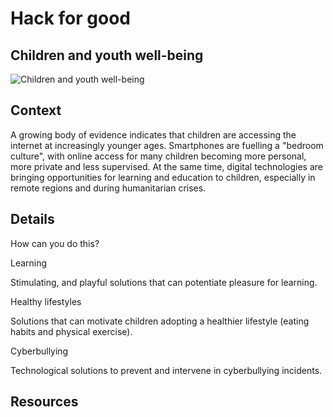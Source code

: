 
# Hack for good

## Children and youth well-being

![Children and youth well-being](https://raw.githubusercontent.com/PixelsCamp/hackathon/master/v3.0/assets/hack-for-good_children-and-youth-well-being.jpg "Children and youth well-being")

## Context

A growing body of evidence indicates that children are accessing the internet at increasingly younger ages. Smartphones are fuelling a "bedroom culture", with online access for many children becoming more personal, more private and less supervised. At the same time, digital technologies are bringing opportunities for learning and education to children, especially in remote regions and during humanitarian crises.

## Details

How can you do this?


Learning

Stimulating, and playful solutions that can potentiate pleasure for learning.

Healthy lifestyles

Solutions that can motivate children adopting a healthier lifestyle (eating habits and physical exercise).

Cyberbullying

Technological solutions to prevent and intervene in cyberbullying incidents.

## Resources



